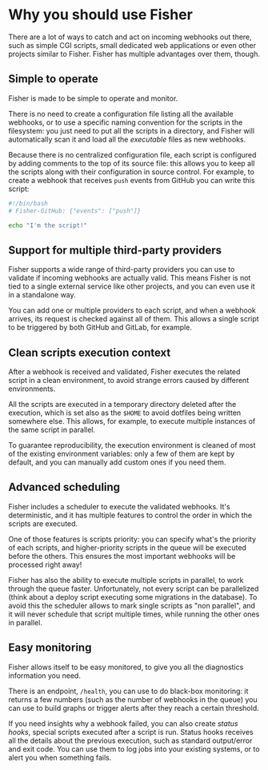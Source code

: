 # Why you should use Fisher

There are a lot of ways to catch and act on incoming webhooks out there, such
as simple CGI scripts, small dedicated web applications or even other projects
similar to Fisher. Fisher has multiple advantages over them, though.

## Simple to operate

Fisher is made to be simple to operate and monitor.

There is no need to create a configuration file listing all the available
webhooks, or to use a specific naming convention for the scripts in the
filesystem: you just need to put all the scripts in a directory, and Fisher
will automatically scan it and load all the *executable* files as new webhooks.

Because there is no centralized configuration file, each script is configured
by adding comments to the top of its source file: this allows you to keep all
the scripts along with their configuration in source control. For example, to
create a webhook that receives `push` events from GitHub you can write this
script:

```bash
#!/bin/bash
# Fisher-GitHub: {"events": ["push"]}

echo "I'm the script!"
```

## Support for multiple third-party providers

Fisher supports a wide range of third-party providers you can use to validate
if incoming webhooks are actually valid. This means Fisher is not tied to a
single external service like other projects, and you can even use it in a
standalone way.

You can add one or multiple providers to each script, and when a webhook
arrives, its request is checked against all of them. This allows a single
script to be triggered by both GitHub and GitLab, for example.

## Clean scripts execution context

After a webhook is received and validated, Fisher executes the related script
in a clean environment, to avoid strange errors caused by different
environments.

All the scripts are executed in a temporary directory deleted after the
execution, which is set also as the `$HOME` to avoid dotfiles being written
somewhere else. This allows, for example, to execute multiple instances of the
same script in parallel.

To guarantee reproducibility, the execution environment is cleaned of most of
the existing environment variables: only a few of them are kept by default, and
you can manually add custom ones if you need them.

## Advanced scheduling

Fisher includes a scheduler to execute the validated webhooks. It's
deterministic, and it has multiple features to control the order in which the
scripts are executed.

One of those features is scripts priority: you can specify what's the priority
of each scripts, and higher-priority scripts in the queue will be executed
before the others. This ensures the most important webhooks will be processed
right away!

Fisher has also the ability to execute multiple scripts in parallel, to work
through the queue faster. Unfortunately, not every script can be parallelized
(think about a deploy script executing some migrations in the database). To
avoid this the scheduler allows to mark single scripts as "non parallel", and
it will never schedule that script multiple times, while running the other ones
in parallel.

## Easy monitoring

Fisher allows itself to be easy monitored, to give you all the diagnostics
information you need.

There is an endpoint, `/health`, you can use to do black-box monitoring: it
returns a few numbers (such as the number of webhooks in the queue) you can use
to build graphs or trigger alerts after they reach a certain threshold.

If you need insights why a webhook failed, you can also create *status hooks*,
special scripts executed after a script is run. Status hooks receives all the
details about the previous execution, such as standard output/error and exit
code. You can use them to log jobs into your existing systems, or to alert you
when something fails.
